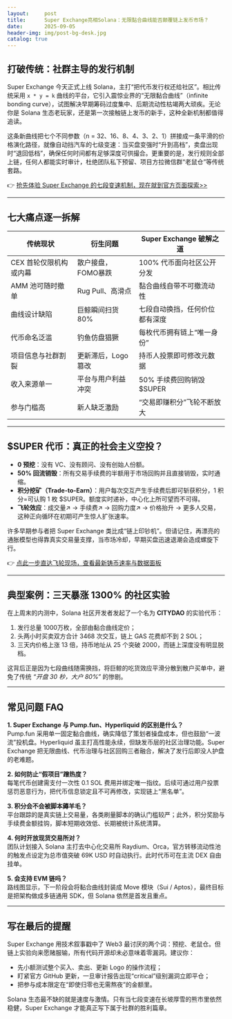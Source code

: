 ```yaml
---
layout:     post
title:      Super Exchange亮相Solana：无限黏合曲线能否颠覆链上发币市场？
date:       2025-09-05
header-img: img/post-bg-desk.jpg
catalog: true
---
```


## 打破传统：社群主导的发行机制
Super Exchange 今天正式上线 Solana，主打“把代币发行权还给社区”。相比传统采用 `x * y = k` 曲线的平台，它引入震惊业界的“无限黏合曲线”（infinite bonding curve），试图解决早期筹码过度集中、后期流动性枯竭两大顽疾。无论你是 Solana 生态老玩家，还是第一次接触链上发币的新手，这种全新机制都值得追读。

这条新曲线把七个不同参数（n = 32、16、8、4、3、2、1）拼接成一条平滑的价格演化路径，就像自动挡汽车的七级变速：当买盘变强时“升到高档”，卖盘出现时“退回低档”，确保任何时间都有足够深度可供撮合。更重要的是，发行规则全部上链，任何人都能实时审计，杜绝团队私下预留、项目方拉微信群“老鼠仓”等传统套路。

👉 [抢先体验 Super Exchange 的七段变速机制，现在就到官方页面探索>>](https://okxdog.com/)

---

## 七大痛点逐一拆解

| 传统现状 | 衍生问题 | Super Exchange 破解之道 |
|---|---|---|
| CEX 首轮仅限机构或内幕 | 散户接盘，FOMO暴跌 | 100% 代币面向社区公开分发 |
| AMM 池可随时撤单 | Rug Pull、高滑点 | 黏合曲线自带不可撤流动性 |
| 曲线设计缺陷 | 巨鲸瞬间扫货 80% | 七段自动换挡，任何价位都有深度 |
| 代币命名泛滥 | 钓鱼仿盘猖獗 | 每枚代币拥有链上“唯一身份” |
| 项目信息与社群割裂 | 更新滞后，Logo 篡改 | 持币人投票即可修改元数据 |
| 收入来源单一 | 平台与用户利益冲突 | 50% 手续费回购销毁 $SUPER |
| 参与门槛高 | 新人缺乏激励 | “交易即赚积分”飞轮不断放大 |

---

## $SUPER 代币：真正的社会主义空投？

- **0 预挖**：没有 VC、没有顾问、没有创始人份额。  
- **50% 回流销毁**：所有交易手续费的半额用于市场回购并且直接销毁，实时通缩。  
- **积分挖矿（Trade-to-Earn）**：用户每次交互产生手续费后即可斩获积分，1 积分=可认购 1 枚 $SUPER。额度实时递补，中心化上所可望而不可得。  
- **飞轮效应**：成交量↗ → 手续费↗ → 回购力度↗ → 价格抬升 → 更多人交易，这种正向循环在初期可产生惊人扩张速率。

许多早期参与者把 Super Exchange 类比成“链上印钞机”。但请记住，再漂亮的通胀模型也得靠真实交易量支撑，当市场冷却，早期买盘迅速退潮会造成螺旋下行。

👉 [点此一步直达飞轮现场，查看最新铸币速率与数据面板](https://okxdog.com/)

---

## 典型案例：三天暴涨 1300% 的社区实验

在上周末的内测中，Solana 社区开发者发起了一个名为 **CITYDAO** 的实验代币：

1. 发行总量 1000万枚，全部由黏合曲线定价；  
2. 头两小时买卖双方合计 3468 次交互，链上 GAS 花费却不到 2 SOL；  
3. 三天内价格上涨 13 倍，持币地址从 25 个突破 2000，而链上深度没有明显脱档。

这背后正是因为七段曲线随需换挡，将巨鲸的吃货效应平滑分散到散户买单中，避免了传统 *“开盘 30 秒，大户 80%”* 的惨剧。

---

## 常见问题 FAQ

**1. Super Exchange 与 Pump.fun、Hyperliquid 的区别是什么？**  
Pump.fun 采用单一固定黏合曲线，确实降低了策划者操盘成本，但也鼓励“一波流”投机盘。Hyperliquid 虽主打高性能永续，但缺发币层的社区治理功能。Super Exchange 把无限曲线、代币治理与社区回购三者融合，解决了发行后即没人护盘的老难题。

**2. 如何防止“假项目”蹭热度？**  
每笔代币创建需支付一次性 0.1 SOL 费用并绑定唯一指纹。后续可通过用户投票惩罚恶意行为，把代币信息锁定且不可再修改，实现链上“黑名单”。

**3. 积分会不会被脚本薅羊毛？**  
平台跟踪的是真实链上交易量，各类刷量脚本的确认门槛较严；此外，积分奖励与手续费金额挂钩，脚本短期收效低、长期被统计系统清算。

**4. 何时开放现货交易所对？**  
团队计划接入 Solana 主打去中心化交易所 Raydium、Orca，官方转移流动性池的触发点设定为总市值突破 69K USD 时自动执行。此时代币可在主流 DEX 自由挂单。

**5. 会支持 EVM 链吗？**  
路线图显示，下一阶段会将黏合曲线封装成 Move 模块（Sui / Aptos），最终目标是把架构做成多链通用 SDK，但 Solana 依然是首发且重点。

---

## 写在最后的提醒  
Super Exchange 用技术叙事戳中了 Web3 最讨厌的两个词：预挖、老鼠仓。但链上实验向来愿赌服输，所有代码开源却未必意味着零漏洞。建议你：

- 先小额测试整个买入、卖出、更新 Logo 的操作流程；  
- 盯紧官方 GitHub 更新，一旦审计报告出现“critical”级别漏洞立即平仓；  
- 把参与成本限定在“即使归零也无需熬夜”的金额里。

Solana 生态最不缺的就是速度与激情。只有当七段变速在长坡厚雪的熊市里依然稳健，Super Exchange 才能真正写下属于社群的胜利篇章。